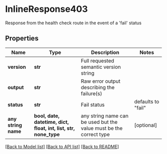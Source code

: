 # InlineResponse403

Response from the health check route in the event of a 'fail' status

## Properties
Name | Type | Description | Notes
------------ | ------------- | ------------- | -------------
**version** | **str** | Full requested semantic version string | 
**output** | **str** | Raw error output describing the failure(s) | 
**status** | **str** | Fail status | defaults to "fail"
**any string name** | **bool, date, datetime, dict, float, int, list, str, none_type** | any string name can be used but the value must be the correct type | [optional]

[[Back to Model list]](../README.md#documentation-for-models) [[Back to API list]](../README.md#documentation-for-api-endpoints) [[Back to README]](../README.md)


